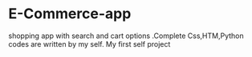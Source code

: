 # E-Commerce-app
shopping app with search and cart options .Complete Css,HTM,Python codes are written by my self.
My first self project
